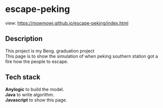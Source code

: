# escape-peking
view: https://mowmowj.github.io/escape-peking/index.html  

## Description
This project is my Beng. graduation project  
This page is to show the simulation of when peking southern station got a fire how the people to escape.  


## Tech stack
**Anylogic** to build the model.  
**Java** to write algorithm.  
**Javascript** to show this page.  
